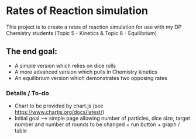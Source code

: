 # Rates of Reaction simulation

This project is to create a rates of reaction simulation for use with my DP Chemistry students (Topic 5 - Kinetics & Topic 6 - Equilibrium)

## The end goal:
+ A simple version which relies on dice rolls
+ A more advanced version which pulls in Chemistry kinetics
+ An equilibrium version which demonstrates two opposing rates 

### Details / To-do
+ Chart to be provided by chart.js (see https://www.chartjs.org/docs/latest/)
+ Initial goal --> simple page allowing number of particles, dice size, target number and number of rounds to be changed + run button + graph / table
